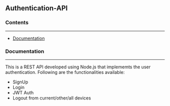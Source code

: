 ## Authentication-API

### Contents
----

* [Documentation](#Documentation)

### Documentation
----
This is a REST API developed using Node.js that implememts the user authentication. Following are the functionalities available:

* SignUp
* Login
* JWT Auth
* Logout from current/other/all devices
